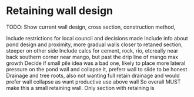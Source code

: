 
# Retaining wall design

TODO: Show current wall design, cross section, construction method, 

Include restrictions for local council and decisions made
Include info about pond design and proximity, more gradual walls closer to retaned section, steeper on other side
Include calcs for cement, rock, rio, etcreally near back southern corner near mango, but past the drip line of mango max growth
Decide if small pile idea was a bad one, likely to place more lateral pressure on the pond wall and collapse it, preferr wall to slide to be honest
Drainage and tree roots, also not wanting full retain drainage and would prefer wall collapse as want productive use above wall
So overall MUST make this a small retaining wall. Only section with retaining is 


